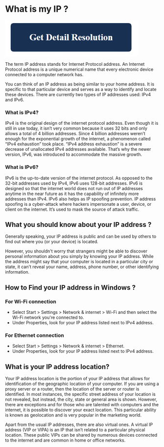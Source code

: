 # What is my IP ?

[![What is my IP](blue.png)](https://icncomputer.com/what-is-my-ip/)

The term IP address stands for Internet Protocol address. An Internet Protocol address is a unique numerical name that every electronic device connected to a computer network has.

You can think of an IP address as being similar to your home address. It is specific to that particular device and serves as a way to identify and locate these devices. There are currently two types of IP addresses used: IPv4 and IPv6.

### What is IPv4?

IPv4 is the original design of the internet protocol address. Even though it is still in use today, it isn’t very common because it uses 32 bits and only allows a total of 4 billion addresses. Since 4 billion addresses weren’t enough for the exponential growth of the internet, a phenomenon called “IPv4 exhaustion” took place. “IPv4 address exhaustion” is a severe decrease of unallocated IPv4 addresses available. That’s why the newer version, IPv6, was introduced to accommodate the massive growth.

### What is IPv6?

IPv6 is the up-to-date version of the internet protocol. As opposed to the 32-bit addresses used by IPv4, IPv6 uses 128-bit addresses. IPv6 is designed so that the internet world does not run out of IP addresses anytime in the near future as it has the capability of infinitely more addresses than IPv4. IPv6 also helps as IP spoofing prevention. IP address spoofing is a cyber-attack where hackers impersonate a user, device, or client on the internet. It’s used to mask the source of attack traffic.

## What you should know about your IP address ?

Generally speaking, your IP address is public and can be used by others to find out where you (or your device) is located.

However, you shouldn't worry that strangers might be able to discover personal information about you simply by knowing your IP address. While the address might say that your computer is located in a particular city or state, it can't reveal your name, address, phone number, or other identifying information.

## How to Find your IP address in Windows ?

### For Wi-Fi connection

* Select Start > Settings > Network & internet > Wi-Fi and then select the Wi-Fi network you're connected to.
* Under Properties, look for your IP address listed next to IPv4 address.

### For Ethernet connection

* Select Start > Settings > Network & internet > Ethernet.
* Under Properties, look for your IP address listed next to IPv4 address.

## What is your IP address location?

Your IP address location is the portion of your IP address that allows for identification of the geographic location of your computer. If you are using a proxy server or a router, then the location of the server or router is identified. In most instances, the specific street address of your location is not revealed, but instead, the city, state or general area is shown. However, there are exceptions and for those who are talented with computers and the internet, it is possible to discover your exact location. This particular ability is known as geolocation and is very popular in the marketing world.

Apart from the usual IP addresses, there are also virtual ones. A virtual IP address (VIP or VIPA) is an IP that isn’t related to a particular physical location. These public VIPs can be shared by numerous devices connected to the internet and are common in home or office networks.
